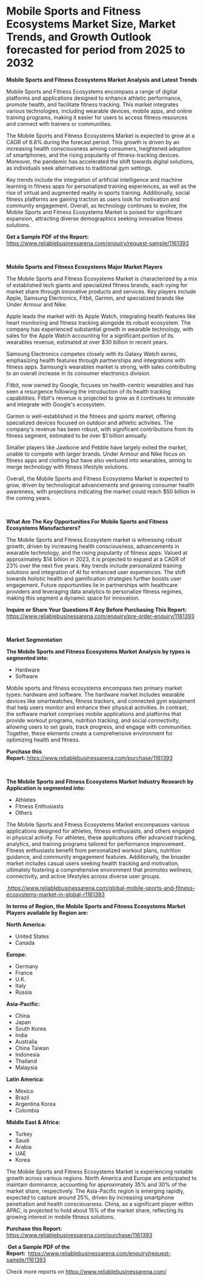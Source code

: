 <p><h1>Mobile Sports and Fitness Ecosystems Market Size, Market Trends, and Growth Outlook forecasted for period from 2025 to 2032</h1></p><p><strong>Mobile Sports and Fitness Ecosystems Market Analysis and Latest Trends</strong></p>
<p><p>Mobile Sports and Fitness Ecosystems encompass a range of digital platforms and applications designed to enhance athletic performance, promote health, and facilitate fitness tracking. This market integrates various technologies, including wearable devices, mobile apps, and online training programs, making it easier for users to access fitness resources and connect with trainers or communities.</p><p>The Mobile Sports and Fitness Ecosystems Market is expected to grow at a CAGR of 6.8% during the forecast period. This growth is driven by an increasing health consciousness among consumers, heightened adoption of smartphones, and the rising popularity of fitness-tracking devices. Moreover, the pandemic has accelerated the shift towards digital solutions, as individuals seek alternatives to traditional gym settings.</p><p>Key trends include the integration of artificial intelligence and machine learning in fitness apps for personalized training experiences, as well as the rise of virtual and augmented reality in sports training. Additionally, social fitness platforms are gaining traction as users look for motivation and community engagement. Overall, as technology continues to evolve, the Mobile Sports and Fitness Ecosystems Market is poised for significant expansion, attracting diverse demographics seeking innovative fitness solutions.</p></p>
<p><strong>Get a Sample PDF of the Report:&nbsp;</strong> <a href="https://www.reliablebusinessarena.com/enquiry/request-sample/1161393?utm_campaign=3461&utm_medium=2&utm_source=Github&utm_content=ia&utm_term=22032025&utm_id=mobile-sports-and-fitness-ecosystems">https://www.reliablebusinessarena.com/enquiry/request-sample/1161393</a></p>
<p>&nbsp;</p>
<p><strong>Mobile Sports and Fitness Ecosystems Major Market Players</strong></p>
<p><p>The Mobile Sports and Fitness Ecosystems Market is characterized by a mix of established tech giants and specialized fitness brands, each vying for market share through innovative products and services. Key players include Apple, Samsung Electronics, Fitbit, Garmin, and specialized brands like Under Armour and Nike.</p><p>Apple leads the market with its Apple Watch, integrating health features like heart monitoring and fitness tracking alongside its robust ecosystem. The company has experienced substantial growth in wearable technology, with sales for the Apple Watch accounting for a significant portion of its wearables revenue, estimated at over $30 billion in recent years.</p><p>Samsung Electronics competes closely with its Galaxy Watch series, emphasizing health features through partnerships and integrations with fitness apps. Samsung’s wearables market is strong, with sales contributing to an overall increase in its consumer electronics division.</p><p>Fitbit, now owned by Google, focuses on health-centric wearables and has seen a resurgence following the introduction of its health tracking capabilities. Fitbit's revenue is projected to grow as it continues to innovate and integrate with Google's ecosystem.</p><p>Garmin is well-established in the fitness and sports market, offering specialized devices focused on outdoor and athletic activities. The company's revenue has been robust, with significant contributions from its fitness segment, estimated to be over $1 billion annually.</p><p>Smaller players like Jawbone and Pebble have largely exited the market, unable to compete with larger brands. Under Armour and Nike focus on fitness apps and clothing but have also ventured into wearables, aiming to merge technology with fitness lifestyle solutions.</p><p>Overall, the Mobile Sports and Fitness Ecosystems Market is expected to grow, driven by technological advancements and growing consumer health awareness, with projections indicating the market could reach $50 billion in the coming years.</p></p>
<p>&nbsp;</p>
<p><strong>What Are The Key Opportunities For Mobile Sports and Fitness Ecosystems Manufacturers?</strong></p>
<p><p>The Mobile Sports and Fitness Ecosystem market is witnessing robust growth, driven by increasing health consciousness, advancements in wearable technology, and the rising popularity of fitness apps. Valued at approximately $14 billion in 2023, it is projected to expand at a CAGR of 23% over the next five years. Key trends include personalized training solutions and integration of AI for enhanced user experiences. The shift towards holistic health and gamification strategies further boosts user engagement. Future opportunities lie in partnerships with healthcare providers and leveraging data analytics to personalize fitness regimes, making this segment a dynamic space for innovation.</p></p>
<p><strong>Inquire or Share Your Questions If Any Before Purchasing This Report:</strong> <a href="https://www.reliablebusinessarena.com/enquiry/pre-order-enquiry/1161393?utm_campaign=3461&utm_medium=2&utm_source=Github&utm_content=ia&utm_term=22032025&utm_id=mobile-sports-and-fitness-ecosystems">https://www.reliablebusinessarena.com/enquiry/pre-order-enquiry/1161393</a></p>
<p>&nbsp;</p>
<p><strong>Market Segmentation</strong></p>
<p><strong>The Mobile Sports and Fitness Ecosystems Market Analysis by types is segmented into:</strong></p>
<p><ul><li>Hardware</li><li>Software</li></ul></p>
<p><p>Mobile sports and fitness ecosystems encompass two primary market types: hardware and software. The hardware market includes wearable devices like smartwatches, fitness trackers, and connected gym equipment that help users monitor and enhance their physical activities. In contrast, the software market comprises mobile applications and platforms that provide workout programs, nutrition tracking, and social connectivity, allowing users to set goals, track progress, and engage with communities. Together, these elements create a comprehensive environment for optimizing health and fitness.</p></p>
<p><strong>Purchase this Report:&nbsp;</strong><a href="https://www.reliablebusinessarena.com/purchase/1161393?utm_campaign=3461&utm_medium=2&utm_source=Github&utm_content=ia&utm_term=22032025&utm_id=mobile-sports-and-fitness-ecosystems">https://www.reliablebusinessarena.com/purchase/1161393</a></p>
<p>&nbsp;</p>
<p><strong>The Mobile Sports and Fitness Ecosystems Market Industry Research by Application is segmented into:</strong></p>
<p><ul><li>Athletes</li><li>Fitness Enthusiasts</li><li>Others</li></ul></p>
<p><p>The Mobile Sports and Fitness Ecosystems Market encompasses various applications designed for athletes, fitness enthusiasts, and others engaged in physical activity. For athletes, these applications offer advanced tracking, analytics, and training programs tailored for performance improvement. Fitness enthusiasts benefit from personalized workout plans, nutrition guidance, and community engagement features. Additionally, the broader market includes casual users seeking health tracking and motivation, ultimately fostering a comprehensive environment that promotes wellness, connectivity, and active lifestyles across diverse user groups.</p></p>
<p><a href="https://www.reliablebusinessarena.com/global-mobile-sports-and-fitness-ecosystems-market-in-global-r1161393?utm_campaign=3461&utm_medium=2&utm_source=Github&utm_content=ia&utm_term=22032025&utm_id=mobile-sports-and-fitness-ecosystems">&nbsp;https://www.reliablebusinessarena.com/global-mobile-sports-and-fitness-ecosystems-market-in-global-r1161393</a></p>
<p><strong>In terms of Region, the Mobile Sports and Fitness Ecosystems Market Players available by Region are:</strong></p>
<p>
    <p> <strong> North America: </strong>
        <ul>
            <li>United States</li>
            <li>Canada</li>
        </ul>
        </p> 
    <p> <strong> Europe: </strong>
        <ul>
            <li>Germany</li>
            <li>France</li>
            <li>U.K.</li>
            <li>Italy</li>
            <li>Russia</li>
        </ul>
        </p> 
    <p> <strong> Asia-Pacific: </strong>
        <ul>
            <li>China</li>
            <li>Japan</li>
            <li>South Korea</li>
            <li>India</li>
            <li>Australia</li>
            <li>China Taiwan</li>
            <li>Indonesia</li>
            <li>Thailand</li>
            <li>Malaysia</li>
        </ul>
        </p> 
    <p> <strong> Latin America: </strong>
        <ul>
            <li>Mexico</li>
            <li>Brazil</li>
            <li>Argentina Korea</li>
            <li>Colombia</li>
        </ul>
        </p> 
    <p> <strong> Middle East & Africa: </strong>
        <ul>
            <li>Turkey</li>
            <li>Saudi</li>
            <li>Arabia</li>
            <li>UAE</li>
            <li>Korea</li>
        </ul>
    </p>
    </p>
<p><p>The Mobile Sports and Fitness Ecosystems Market is experiencing notable growth across various regions. North America and Europe are anticipated to maintain dominance, accounting for approximately 35% and 30% of the market share, respectively. The Asia-Pacific region is emerging rapidly, expected to capture around 25%, driven by increasing smartphone penetration and health consciousness. China, as a significant player within APAC, is projected to hold about 15% of the market share, reflecting its growing interest in mobile fitness solutions.</p></p>
<p><strong>Purchase this Report: </strong><a href="https://www.reliablebusinessarena.com/purchase/1161393?utm_campaign=3461&utm_medium=2&utm_source=Github&utm_content=ia&utm_term=22032025&utm_id=mobile-sports-and-fitness-ecosystems">https://www.reliablebusinessarena.com/purchase/1161393</a></p>
<p>&nbsp;<strong>Get a Sample PDF of the Report:&nbsp;&nbsp;</strong><a href="https://www.reliablebusinessarena.com/enquiry/request-sample/1161393?utm_campaign=3461&utm_medium=2&utm_source=Github&utm_content=ia&utm_term=22032025&utm_id=mobile-sports-and-fitness-ecosystems">https://www.reliablebusinessarena.com/enquiry/request-sample/1161393</a></p>
<p><strong></strong></p>
<p>Check more reports on <a href="https://www.reliablebusinessarena.com/?utm_campaign=3461&utm_medium=2&utm_source=Github&utm_content=ia&utm_term=22032025&utm_id=mobile-sports-and-fitness-ecosystems">https://www.reliablebusinessarena.com/</a></p>